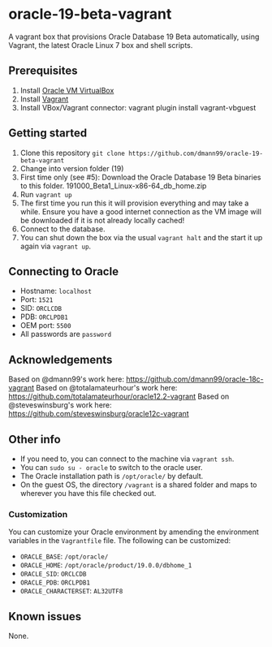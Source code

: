 # oracle-19-beta-vagrant
A vagrant box that provisions Oracle Database 19 Beta automatically, using Vagrant, the latest Oracle Linux 7 box and shell scripts. 

## Prerequisites
1. Install [Oracle VM VirtualBox](https://www.virtualbox.org/wiki/Downloads)
2. Install [Vagrant](https://vagrantup.com/)
3. Install VBox/Vagrant connector: vagrant plugin install vagrant-vbguest

## Getting started
1. Clone this repository `git clone https://github.com/dmann99/oracle-19-beta-vagrant`
2. Change into version folder (19)
3. First time only (see #5): Download the Oracle Database 19 Beta binaries to this folder. 191000_Beta1_Linux-x86-64_db_home.zip
4. Run `vagrant up`
5. The first time you run this it will provision everything and may take a while. Ensure you have a good internet connection as the VM image will be downloaded if it is not already locally cached!
6. Connect to the database.
7. You can shut down the box via the usual `vagrant halt` and the start it up again via `vagrant up`.

## Connecting to Oracle
* Hostname: `localhost`
* Port: `1521`
* SID: `ORCLCDB`
* PDB: `ORCLPDB1`
* OEM port: `5500`
* All passwords are `password`

## Acknowledgements
Based on @dmann99's work here: https://github.com/dmann99/oracle-18c-vagrant
Based on @totalamateurhour's work here: https://github.com/totalamateurhour/oracle12.2-vagrant
Based on @steveswinsburg's work here: https://github.com/steveswinsburg/oracle12c-vagrant

## Other info

* If you need to, you can connect to the machine via `vagrant ssh`.
* You can `sudo su - oracle` to switch to the oracle user.
* The Oracle installation path is `/opt/oracle/` by default.
* On the guest OS, the directory `/vagrant` is a shared folder and maps to wherever you have this file checked out.

### Customization
You can customize your Oracle environment by amending the environment variables in the `Vagrantfile` file.
The following can be customized:
* `ORACLE_BASE`: `/opt/oracle/`
* `ORACLE_HOME`: `/opt/oracle/product/19.0.0/dbhome_1`
* `ORACLE_SID`: `ORCLCDB`
* `ORACLE_PDB`: `ORCLPDB1`
* `ORACLE_CHARACTERSET`: `AL32UTF8`

## Known issues
None.
